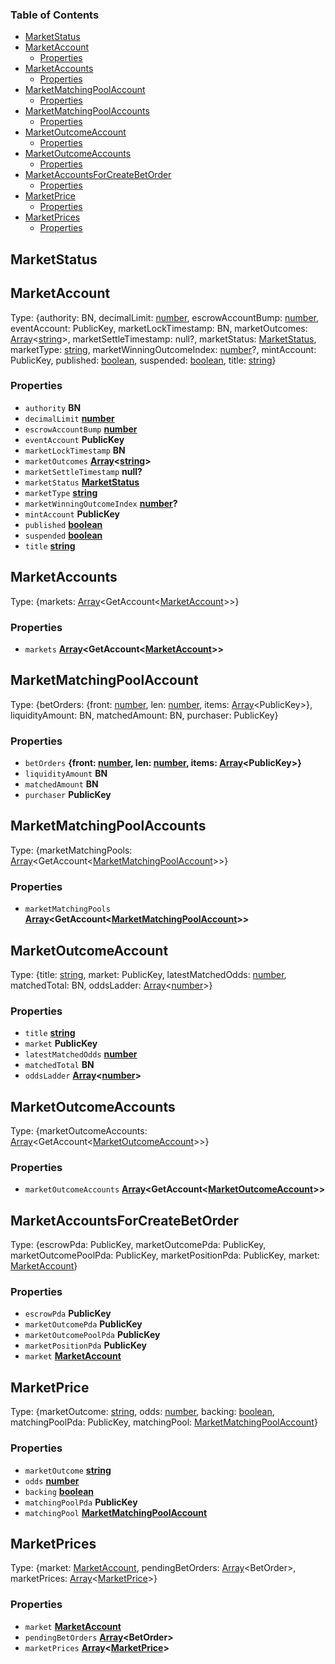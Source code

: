 <!-- Generated by documentation.js. Update this documentation by updating the source code. -->

### Table of Contents

*   [MarketStatus][1]
*   [MarketAccount][2]
    *   [Properties][3]
*   [MarketAccounts][4]
    *   [Properties][5]
*   [MarketMatchingPoolAccount][6]
    *   [Properties][7]
*   [MarketMatchingPoolAccounts][8]
    *   [Properties][9]
*   [MarketOutcomeAccount][10]
    *   [Properties][11]
*   [MarketOutcomeAccounts][12]
    *   [Properties][13]
*   [MarketAccountsForCreateBetOrder][14]
    *   [Properties][15]
*   [MarketPrice][16]
    *   [Properties][17]
*   [MarketPrices][18]
    *   [Properties][19]

## MarketStatus

## MarketAccount

Type: {authority: BN, decimalLimit: [number][20], escrowAccountBump: [number][20], eventAccount: PublicKey, marketLockTimestamp: BN, marketOutcomes: [Array][21]<[string][22]>, marketSettleTimestamp: null?, marketStatus: [MarketStatus][1], marketType: [string][22], marketWinningOutcomeIndex: [number][20]?, mintAccount: PublicKey, published: [boolean][23], suspended: [boolean][23], title: [string][22]}

### Properties

*   `authority` **BN**&#x20;
*   `decimalLimit` **[number][20]**&#x20;
*   `escrowAccountBump` **[number][20]**&#x20;
*   `eventAccount` **PublicKey**&#x20;
*   `marketLockTimestamp` **BN**&#x20;
*   `marketOutcomes` **[Array][21]<[string][22]>**&#x20;
*   `marketSettleTimestamp` **null?**&#x20;
*   `marketStatus` **[MarketStatus][1]**&#x20;
*   `marketType` **[string][22]**&#x20;
*   `marketWinningOutcomeIndex` **[number][20]?**&#x20;
*   `mintAccount` **PublicKey**&#x20;
*   `published` **[boolean][23]**&#x20;
*   `suspended` **[boolean][23]**&#x20;
*   `title` **[string][22]**&#x20;

## MarketAccounts

Type: {markets: [Array][21]\<GetAccount<[MarketAccount][2]>>}

### Properties

*   `markets` **[Array][21]\<GetAccount<[MarketAccount][2]>>**&#x20;

## MarketMatchingPoolAccount

Type: {betOrders: {front: [number][20], len: [number][20], items: [Array][21]\<PublicKey>}, liquidityAmount: BN, matchedAmount: BN, purchaser: PublicKey}

### Properties

*   `betOrders` **{front: [number][20], len: [number][20], items: [Array][21]\<PublicKey>}**&#x20;
*   `liquidityAmount` **BN**&#x20;
*   `matchedAmount` **BN**&#x20;
*   `purchaser` **PublicKey**&#x20;

## MarketMatchingPoolAccounts

Type: {marketMatchingPools: [Array][21]\<GetAccount<[MarketMatchingPoolAccount][6]>>}

### Properties

*   `marketMatchingPools` **[Array][21]\<GetAccount<[MarketMatchingPoolAccount][6]>>**&#x20;

## MarketOutcomeAccount

Type: {title: [string][22], market: PublicKey, latestMatchedOdds: [number][20], matchedTotal: BN, oddsLadder: [Array][21]<[number][20]>}

### Properties

*   `title` **[string][22]**&#x20;
*   `market` **PublicKey**&#x20;
*   `latestMatchedOdds` **[number][20]**&#x20;
*   `matchedTotal` **BN**&#x20;
*   `oddsLadder` **[Array][21]<[number][20]>**&#x20;

## MarketOutcomeAccounts

Type: {marketOutcomeAccounts: [Array][21]\<GetAccount<[MarketOutcomeAccount][10]>>}

### Properties

*   `marketOutcomeAccounts` **[Array][21]\<GetAccount<[MarketOutcomeAccount][10]>>**&#x20;

## MarketAccountsForCreateBetOrder

Type: {escrowPda: PublicKey, marketOutcomePda: PublicKey, marketOutcomePoolPda: PublicKey, marketPositionPda: PublicKey, market: [MarketAccount][2]}

### Properties

*   `escrowPda` **PublicKey**&#x20;
*   `marketOutcomePda` **PublicKey**&#x20;
*   `marketOutcomePoolPda` **PublicKey**&#x20;
*   `marketPositionPda` **PublicKey**&#x20;
*   `market` **[MarketAccount][2]**&#x20;

## MarketPrice

Type: {marketOutcome: [string][22], odds: [number][20], backing: [boolean][23], matchingPoolPda: PublicKey, matchingPool: [MarketMatchingPoolAccount][6]}

### Properties

*   `marketOutcome` **[string][22]**&#x20;
*   `odds` **[number][20]**&#x20;
*   `backing` **[boolean][23]**&#x20;
*   `matchingPoolPda` **PublicKey**&#x20;
*   `matchingPool` **[MarketMatchingPoolAccount][6]**&#x20;

## MarketPrices

Type: {market: [MarketAccount][2], pendingBetOrders: [Array][21]\<BetOrder>, marketPrices: [Array][21]<[MarketPrice][16]>}

### Properties

*   `market` **[MarketAccount][2]**&#x20;
*   `pendingBetOrders` **[Array][21]\<BetOrder>**&#x20;
*   `marketPrices` **[Array][21]<[MarketPrice][16]>**&#x20;

[1]: #marketstatus

[2]: #marketaccount

[3]: #properties

[4]: #marketaccounts

[5]: #properties-1

[6]: #marketmatchingpoolaccount

[7]: #properties-2

[8]: #marketmatchingpoolaccounts

[9]: #properties-3

[10]: #marketoutcomeaccount

[11]: #properties-4

[12]: #marketoutcomeaccounts

[13]: #properties-5

[14]: #marketaccountsforcreatebetorder

[15]: #properties-6

[16]: #marketprice

[17]: #properties-7

[18]: #marketprices

[19]: #properties-8

[20]: https://developer.mozilla.org/docs/Web/JavaScript/Reference/Global_Objects/Number

[21]: https://developer.mozilla.org/docs/Web/JavaScript/Reference/Global_Objects/Array

[22]: https://developer.mozilla.org/docs/Web/JavaScript/Reference/Global_Objects/String

[23]: https://developer.mozilla.org/docs/Web/JavaScript/Reference/Global_Objects/Boolean
